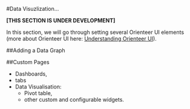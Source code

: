 #Data Visuzlization...

**[THIS SECTION IS UNDER DEVELOPMENT]**

In this section, we will go through setting several Orienteer UI elements (more about Orienteer UI here: [Understanding Orienteer UI](https://orienteer.gitbooks.io/orienteer/content/understanding_orienteer_ui.html)).

##Adding a Data Graph

##Custom Pages


* Dashboards, 
* tabs
* Data Visualisation: 
  * Pivot table, 
  * other custom and configurable widgets.


